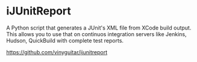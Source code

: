 iJUnitReport
============

A Python script that generates a JUnit's XML file from XCode build output. This allows you to use that
on continuos integration servers like Jenkins, Hudson, QuickBuild with complete test reports.

https://github.com/vinyguitar/ijunitreport
